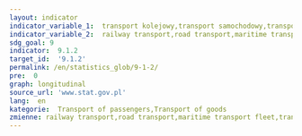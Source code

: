 ```yaml
---
layout: indicator
indicator_variable_1:  transport kolejowy,transport samochodowy,transport morski,śródlądowy transport wodny,transport lotniczy, transport kolejowy_,transport samochodowy_,transport rurociągowy_,transport morski_,śródlądowy transport wodny_,transport lotniczy_
indicator_variable_2:  railway transport,road transport,maritime transport fleet,transport by inland waterway fleet,air transport,railway transport_,road transport_,pipeline transport_,maritime transport fleet_,transport by inland waterway fleet_,air transport_
sdg_goal: 9
indicator:  9.1.2
target_id:  '9.1.2'
permalink: /en/statistics_glob/9-1-2/
pre:  0
graph: longitudinal
source_url: 'www.stat.gov.pl'
lang:  en
kategorie:  Transport of passengers,Transport of goods
zmienne: railway transport,road transport,maritime transport fleet,transport by inland waterway fleet,air transport;railway transport,road transport,pipeline transport,maritime transport fleet,transport by inland waterway fleet,air transport
---
```

